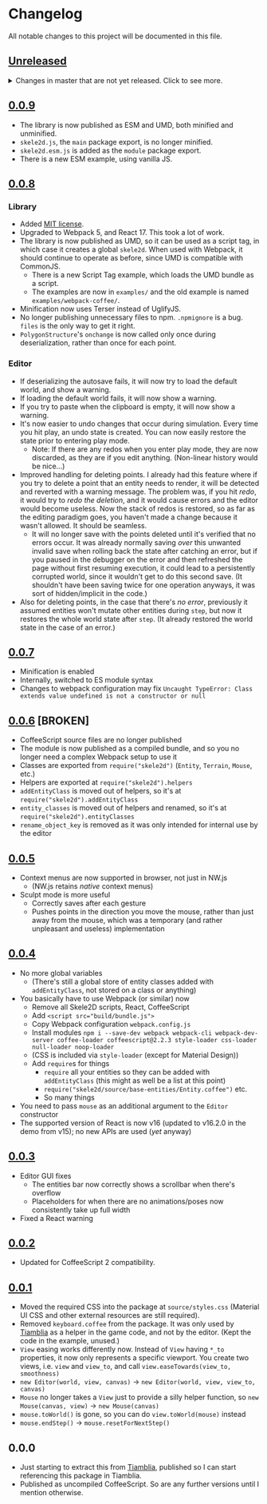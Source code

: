 
# Changelog

All notable changes to this project will be documented in this file.

## [Unreleased]
<details>
	<summary>
		Changes in master that are not yet released.
		Click to see more.
	</summary>

### Library

- `PolygonStructure` now has `bbox_min` and `bbox_max` properties, which are the minimum and maximum coordinates of the bounding box of the polygon.
  - `pointInPolygon` is now optimized to use these properties to return `false` early.
  - These properties are updated before `onchange` is called, so they can be used in `onchange`.
- There is a new `signalChange` method on `PolygonStructure`, which should be used instead of calling `onchange` (if `onchange` is set), since it also updates the bounding box properties, and may in the future support multiple listeners.

### Editor

- Added "Select Same Type" to the context menu for entities. You can also select multiple entities and then right-click to select all entities any of the selected entity types.

</details>

## [0.0.9]

- The library is now published as ESM and UMD, both minified and unminified.
- `skele2d.js`, the `main` package export, is no longer minified.
- `skele2d.esm.js` is added as the `module` package export.
- There is a new ESM example, using vanilla JS.

## [0.0.8]

### Library
- Added [MIT license](LICENSE.txt).
- Upgraded to Webpack 5, and React 17. This took a lot of work.
- The library is now published as UMD, so it can be used as a script tag, in which case it creates a global `skele2d`. When used with Webpack, it should continue to operate as before, since UMD is compatible with CommonJS.
  - There is a new Script Tag example, which loads the UMD bundle as a script.
  - The examples are now in `examples/` and the old example is named `examples/webpack-coffee/`.
- Minification now uses Terser instead of UglifyJS.
- No longer publishing unnecessary files to npm. `.npmignore` is a bug. `files` is the only way to get it right.
- `PolygonStructure`'s `onchange` is now called only once during deserialization, rather than once for each point.

### Editor
- If deserializing the autosave fails, it will now try to load the default world, and show a warning.
- If loading the default world fails, it will now show a warning.
- If you try to paste when the clipboard is empty, it will now show a warning.
- It's now easier to undo changes that occur during simulation. Every time you hit play, an undo state is created. You can now easily restore the state prior to entering play mode.
  - Note: If there are any redos when you enter play mode, they are now discarded, as they are if you edit anything. (Non-linear history would be nice...)
- Improved handling for deleting points. I already had this feature where if you try to delete a point that an entity needs to render, it will be detected and reverted with a warning message. The problem was, if you hit *redo*, it would try to *redo the deletion*, and it would cause errors and the editor would become useless. Now the stack of redos is restored, so as far as the editing paradigm goes, you haven't made a change because it wasn't allowed. It should be seamless.
  - It will no longer save with the points deleted until it's verified that no errors occur. It was already normally saving *over* this unwanted invalid save when rolling back the state after catching an error, but if you paused in the debugger on the error and then refreshed the page without first resuming execution, it could lead to a persistently corrupted world, since it wouldn't get to do this second save. (It shouldn't have been saving twice for one operation anyways, it was sort of hidden/implicit in the code.)
- Also for deleting points, in the case that there's *no error*, previously it assumed entities won't mutate other entities during `step`, but now it restores the whole world state after `step`. (It already restored the world state in the case of an error.)

## [0.0.7]

- Minification is enabled
- Internally, switched to ES module syntax
- Changes to webpack configuration may fix `Uncaught TypeError: Class extends value undefined is not a constructor or null`

## [0.0.6] [BROKEN]

- CoffeeScript source files are no longer published
- The module is now published as a compiled bundle, and so you no longer need a complex Webpack setup to use it
- Classes are exported from `require("skele2d")` (`Entity`, `Terrain`, `Mouse`, etc.)
- Helpers are exported at `require("skele2d").helpers`
- `addEntityClass` is moved out of helpers, so it's at `require("skele2d").addEntityClass`
- `entity_classes` is moved out of helpers and renamed, so it's at `require("skele2d").entityClasses`
- `rename_object_key` is removed as it was only intended for internal use by the editor

## [0.0.5]

- Context menus are now supported in browser, not just in NW.js
    - (NW.js retains *native* context menus)
- Sculpt mode is more useful
    - Correctly saves after each gesture
    - Pushes points in the direction you move the mouse, rather than just away from the mouse, which was a temporary (and rather unpleasant and useless) implementation

## [0.0.4]

- No more global variables
    - (There's still a global store of entity classes added with `addEntityClass`, not stored on a class or anything)
- You basically have to use Webpack (or similar) now
    - Remove all Skele2D scripts, React, CoffeeScript
    - Add `<script src="build/bundle.js">`
    - Copy Webpack configuration `webpack.config.js`
    - Install modules `npm i --save-dev webpack webpack-cli webpack-dev-server coffee-loader coffeescript@2.2.3 style-loader css-loader null-loader noop-loader`
    - (CSS is included via `style-loader` (except for Material Design))
    - Add `require`s for things
        - `require` all your entities so they can be added with `addEntityClass` (this might as well be a list at this point)
        - `require("skele2d/source/base-entities/Entity.coffee")` etc.
        - So many things
- You need to pass `mouse` as an additional argument to the `Editor` constructor
- The supported version of React is now v16 (updated to v16.2.0 in the demo from v15); no new APIs are used (*yet* anyway)

## [0.0.3]

- Editor GUI fixes
	- The entities bar now correctly shows a scrollbar when there's overflow
	- Placeholders for when there are no animations/poses now consistently take up full width
- Fixed a React warning

## [0.0.2]

- Updated for CoffeeScript 2 compatibility.

## [0.0.1]

- Moved the required CSS into the package at `source/styles.css` (Material UI CSS and other external resources are still required).
- Removed `keyboard.coffee` from the package. It was only used by [Tiamblia][] as a helper in the game code, and not by the editor. (Kept the code in the example, unused.)
- `View` easing works differently now. Instead of `View` having `*_to` properties, it now only represents a specific viewport. You create two views, i.e. `view` and `view_to`, and call `view.easeTowards(view_to, smoothness)`
- `new Editor(world, view, canvas)` -> `new Editor(world, view, view_to, canvas)`
- `Mouse` no longer takes a `View` just to provide a silly helper function, so `new Mouse(canvas, view)` -> `new Mouse(canvas)`
- `mouse.toWorld()` is gone, so you can do `view.toWorld(mouse)` instead
- `mouse.endStep()` -> `mouse.resetForNextStep()`

## 0.0.0

- Just starting to extract this from [Tiamblia][],
published so I can start referencing this package in Tiamblia.
- Published as uncompiled CoffeeScript. So are any further versions until I mention otherwise.

[Tiamblia]: https://github.com/1j01/tiamblia-game
[Unreleased]: https://github.com/1j01/skele2d/compare/v0.0.9...HEAD
[0.0.9]: https://github.com/1j01/skele2d/compare/v0.0.8...v0.0.9
[0.0.8]: https://github.com/1j01/skele2d/compare/v0.0.7...v0.0.8
[0.0.7]: https://github.com/1j01/skele2d/compare/v0.0.6...v0.0.7
[0.0.6]: https://github.com/1j01/skele2d/compare/v0.0.5...v0.0.6
[0.0.5]: https://github.com/1j01/skele2d/compare/v0.0.4...v0.0.5
[0.0.4]: https://github.com/1j01/skele2d/compare/v0.0.3...v0.0.4
[0.0.3]: https://github.com/1j01/skele2d/compare/v0.0.2...v0.0.3
[0.0.2]: https://github.com/1j01/skele2d/compare/v0.0.1...v0.0.2
[0.0.1]: https://github.com/1j01/skele2d/releases/tag/v0.0.1
